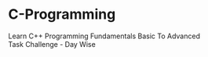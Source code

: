 # C-Programming
Learn C++ Programming Fundamentals Basic To Advanced 
<br>
Task Challenge - Day Wise
